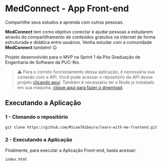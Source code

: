 
# MedConnect - App Front-end

Compartilhe seus estudos e aprenda com outras pessoas.

**MedConnect** tem como objetivo conectar e ajudar pessoas a estudarem através do compartilhamento de conteúdos gratuitos na internet de forma estruturada e didática entre usuários. Venha estudar com a comunidade **MedConnect** também! 😉

Projeto desenvolvido para o MVP na Sprint 1 da Pós Graduação de Engenharia de Software da PUC-Rio.

> ⚠️ Para o correto funcionamento dessa aplicação, é necessária sua conexão com a API. Você pode acessar o repositório da API desse projeto [clicando aqui](https://github.com/MicaelRiboura/learn-with-me-api). Também é necessário ter o Node.js instalado em sua máquina, [clique aqui para fazer o download](https://nodejs.org/pt-br/download).


## Executando a Aplicação


### 1 - Clonando o repositório

```
git clone https://github.com/MicaelRiboura/learn-with-me-frontend.git
```


### 2 - Executando a Aplicação
Finalmente, para executar a Aplicação Front-end, basta acessar:

```
index.html
```
